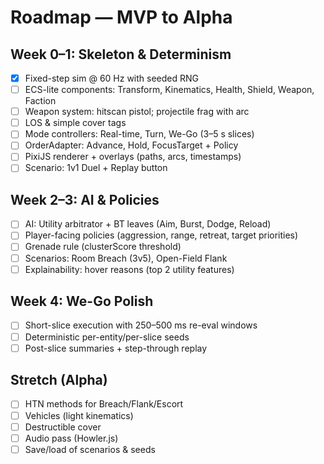 # Roadmap — MVP to Alpha

## Week 0–1: Skeleton & Determinism
- [x] Fixed-step sim @ 60 Hz with seeded RNG
- [ ] ECS-lite components: Transform, Kinematics, Health, Shield, Weapon, Faction
- [ ] Weapon system: hitscan pistol; projectile frag with arc
- [ ] LOS & simple cover tags
- [ ] Mode controllers: Real-time, Turn, We-Go (3–5 s slices)
- [ ] OrderAdapter: Advance, Hold, FocusTarget + Policy
- [ ] PixiJS renderer + overlays (paths, arcs, timestamps)
- [ ] Scenario: 1v1 Duel + Replay button

## Week 2–3: AI & Policies
- [ ] AI: Utility arbitrator + BT leaves (Aim, Burst, Dodge, Reload)
- [ ] Player-facing policies (aggression, range, retreat, target priorities)
- [ ] Grenade rule (clusterScore threshold)
- [ ] Scenarios: Room Breach (3v5), Open-Field Flank
- [ ] Explainability: hover reasons (top 2 utility features)

## Week 4: We-Go Polish
- [ ] Short-slice execution with 250–500 ms re-eval windows
- [ ] Deterministic per-entity/per-slice seeds
- [ ] Post-slice summaries + step-through replay

## Stretch (Alpha)
- [ ] HTN methods for Breach/Flank/Escort
- [ ] Vehicles (light kinematics)
- [ ] Destructible cover
- [ ] Audio pass (Howler.js)
- [ ] Save/load of scenarios & seeds
